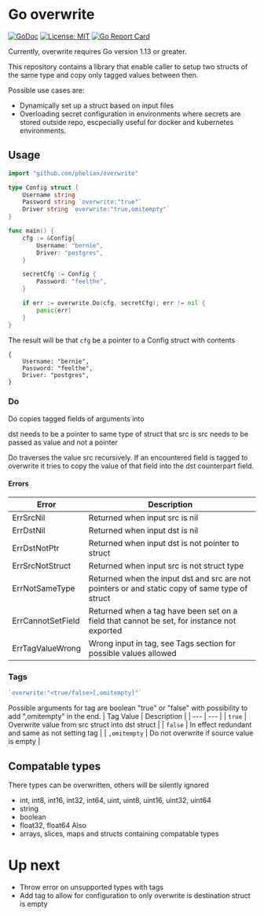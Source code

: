 # Go overwrite

[![GoDoc](https://img.shields.io/static/v1?label=godoc&message=reference&color=blue)](https://pkg.go.dev/github.com/phelian/overwrite) [![License: MIT](https://img.shields.io/badge/License-MIT-yellow.svg)](https://opensource.org/licenses/MIT) [![Go Report Card](https://goreportcard.com/badge/github.com/phelian/overwrite)](https://goreportcard.com/report/github.com/phelian/overwrite)

Currently, overwrite requires Go version 1.13 or greater.

This repository contains a library that enable caller to setup two structs of the same type and copy only tagged values between then.

Possible use cases are:

- Dynamically set up a struct based on input files
- Overloading secret configuration in environments where secrets are stored outside repo, escpecially useful for docker and kubernetes environments.

## Usage

```go
import "github.com/phelian/overwrite"

type Config struct {
    Username string
    Password string `overwrite:"true"`
    Driver string `overwrite:"true,omitempty"`
}

func main() {
    cfg := &Config{
        Username: "bernie",
        Driver: "postgres",
    }

    secretCfg := Config {
        Password: "feelthe",
    }

    if err := overwrite.Do(cfg, secretCfg); err != nil {
        panic(err)
    }
}
```

The result will be that `cfg` be a pointer to a Config struct with contents

```
{
    Username: "bernie",
    Password: "feelthe",
    Driver: "postgres",
}
```

### Do

Do copies tagged fields of arguments <src> into <dst>

dst needs to be a pointer to same type of struct that src is
src needs to be passed as value and not a pointer

Do traverses the value src recursively. If an encountered field is tagged to overwrite it tries to copy the value of that field into the dst counterpart field.

#### Errors

| Error             | Description                                                                                    |
| ----------------- | ---------------------------------------------------------------------------------------------- |
| ErrSrcNil         | Returned when input src is nil                                                                 |
| ErrDstNil         | Returned when input dst is nil                                                                 |
| ErrDstNotPtr      | Returned when input dst is not pointer to struct                                               |
| ErrSrcNotStruct   | Returned when input src is not struct type                                                     |
| ErrNotSameType    | Returned when the input dst and src are not pointers or and static copy of same type of struct |
| ErrCannotSetField | Returned when a tag have been set on a field that cannot be set, for instance not exported     |
| ErrTagValueWrong  | Wrong input in tag, see Tags section for possible values allowed                               |

### Tags

```go
`overwrite:"<true/false>[,omitempty]"`
```

Possible arguments for tag are boolean "true" or "false" with possibility to add ",omitempty" in the end.
| Tag Value | Description |
| --- | --- |
| `true` | Overwrite value from src struct into dst struct |
| `false` | In effect redundant and same as not setting tag |
| `,omitempty` | Do not overwrite if source value is empty |

## Compatable types

There types can be overwritten, others will be silently ignored

- int, int8, int16, int32, int64, uint, uint8, uint16, uint32, uint64
- string
- boolean
- float32, float64
  Also
- arrays, slices, maps and structs containing compatable types

# Up next

- Throw error on unsupported types with tags
- Add tag to allow for configuration to only overwrite is destination struct is empty
